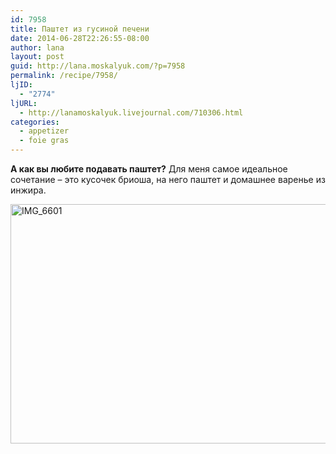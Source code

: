 ```yaml
---
id: 7958
title: Паштет из гусиной печени
date: 2014-06-28T22:26:55-08:00
author: lana
layout: post
guid: http://lana.moskalyuk.com/?p=7958
permalink: /recipe/7958/
ljID:
  - "2774"
ljURL:
  - http://lanamoskalyuk.livejournal.com/710306.html
categories:
  - appetizer
  - foie gras
---
```

**А как вы любите подавать паштет?** Для меня самое идеальное сочетание &#8211; это кусочек бриоша, на него паштет и домашнее варенье из инжира.

<img loading="lazy" src="https://farm6.staticflickr.com/5520/14531584855_dd74973f28_c.jpg" alt="IMG_6601" width="800" height="383" />